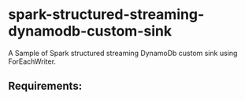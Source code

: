 # spark-structured-streaming-dynamodb-custom-sink

A Sample of Spark structured streaming DynamoDb custom sink using ForEachWriter. 

## Requirements: 
